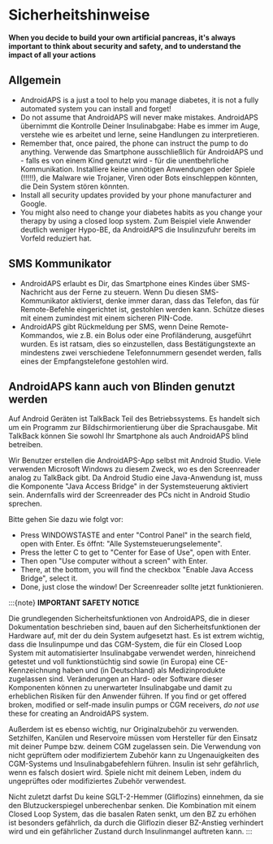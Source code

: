 # Sicherheitshinweise

**When you decide to build your own artificial pancreas, it's always important to think about security and safety, and to understand the impact of all your actions**

## Allgemein

- AndroidAPS is a just a tool to help you manage diabetes, it is not a fully automated system you can install and forget!
- Do not assume that AndroidAPS will never make mistakes. AndroidAPS übernimmt die Kontrolle Deiner Insulinabgabe: Habe es immer im Auge, verstehe wie es arbeitet und lerne, seine Handlungen zu interpretieren.
- Remember that, once paired, the phone can instruct the pump to do anything. Verwende das Smartphone ausschließlich für AndroidAPS und - falls es von einem Kind genutzt wird - für die unentbehrliche Kommunikation. Installiere keine unnötigen Anwendungen oder Spiele (!!!!!), die Malware wie Trojaner, Viren oder Bots einschleppen könnten, die Dein System stören könnten.
- Install all security updates provided by your phone manufacturer and Google.
- You might also need to change your diabetes habits as you change your therapy by using a closed loop system. Zum Beispiel viele Anwender deutlich weniger Hypo-BE, da AndroidAPS die Insulinzufuhr bereits im Vorfeld reduziert hat.

## SMS Kommunikator

- AndroidAPS erlaubt es Dir, das Smartphone eines Kindes über SMS-Nachricht aus der Ferne zu steuern. Wenn Du diesen SMS-Kommunikator aktivierst, denke immer daran, dass das Telefon, das für Remote-Befehle eingerichtet ist, gestohlen werden kann. Schütze dieses mit einem zumindest mit einem sicheren PIN-Code.
- AndroidAPS gibt Rückmeldung per SMS, wenn Deine Remote-Kommandos, wie z.B. ein Bolus oder eine Profiländerung, ausgeführt wurden. Es ist ratsam, dies so einzustellen, dass Bestätigungstexte an mindestens zwei verschiedene Telefonnummern gesendet werden, falls eines der Empfangstelefone gestohlen wird.

## AndroidAPS kann auch von Blinden genutzt werden

Auf Android Geräten ist TalkBack Teil des Betriebssystems. Es handelt sich um ein Programm zur Bildschirmorientierung über die Sprachausgabe. Mit TalkBack können Sie sowohl Ihr Smartphone als auch AndroidAPS blind betreiben.

Wir Benutzer erstellen die AndroidAPS-App selbst mit Android Studio. Viele verwenden Microsoft Windows zu diesem Zweck, wo es den Screenreader analog zu TalkBack gibt. Da Android Studio eine Java-Anwendung ist, muss die Komponente "Java Access Bridge" in der Systemsteuerung aktiviert sein. Andernfalls wird der Screenreader des PCs nicht in Android Studio sprechen.

Bitte gehen Sie dazu wie folgt vor:

- Press WINDOWSTASTE and enter "Control Panel" in the search field, open with Enter. Es öffnt: "Alle Systemsteuerungselemente".
- Press the letter C to get to "Center for Ease of Use", open with Enter.
- Then open "Use computer without a screen" with Enter.
- There, at the bottom, you will find the checkbox "Enable Java Access Bridge", select it.
- Done, just close the window! Der Screenreader sollte jetzt funktionieren.

:::{note}
**IMPORTANT SAFETY NOTICE**

Die grundlegenden Sicherheitsfunktionen von AndroidAPS, die in dieser Dokumentation beschrieben sind, bauen auf den Sicherheitsfunktionen der Hardware auf, mit der du dein System aufgesetzt hast. Es ist extrem wichtig, dass die Insulinpumpe und das CGM-System, die für ein Closed Loop System mit automatisierter Insulinabgabe verwendet werden, hinreichend getestet und voll funktionstüchtig sind sowie (in Europa) eine CE-Kennzeichnung haben und (in Deutschland) als Medizinprodukte zugelassen sind. Veränderungen an Hard- oder Software dieser Komponenten können zu unerwarteter Insulinabgabe und damit zu erheblichen Risiken für den Anwender führen. If you find or get offered broken, modified or self-made insulin pumps or CGM receivers, *do not use* these for creating an AndroidAPS system.

Außerdem ist es ebenso wichtig, nur Originalzubehör zu verwenden. Setzhilfen, Kanülen und Reservoire müssen vom Hersteller für den Einsatz mit deiner Pumpe bzw. deinem CGM zugelassen sein. Die Verwendung von nicht geprüftem oder modifiziertem Zubehör kann zu Ungenauigkeiten des CGM-Systems und Insulinabgabefehlern führen. Insulin ist sehr gefährlich, wenn es falsch dosiert wird. Spiele nicht mit deinem Leben, indem du ungeprüftes oder modifiziertes Zubehör verwendest.

Nicht zuletzt darfst Du keine SGLT-2-Hemmer (Gliflozins) einnehmen, da sie den Blutzuckerspiegel unberechenbar senken.  Die Kombination mit einem Closed Loop System, das die basalen Raten senkt, um den BZ zu erhöhen ist besonders gefährlich, da durch die Gliflozin dieser BZ-Anstieg verhindert wird und ein gefährlicher Zustand durch Insulinmangel auftreten kann.
:::
